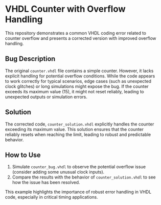 # VHDL Counter with Overflow Handling

This repository demonstrates a common VHDL coding error related to counter overflow and presents a corrected version with improved overflow handling.

## Bug Description

The original `counter.vhdl` file contains a simple counter.  However, it lacks explicit handling for potential overflow conditions.  While the code appears to work correctly for typical scenarios, edge cases (such as unexpected clock glitches) or long simulations might expose the bug. If the counter exceeds its maximum value (15), it might not reset reliably, leading to unexpected outputs or simulation errors. 

## Solution

The corrected code, `counter_solution.vhdl` explicitly handles the counter exceeding its maximum value.  This solution ensures that the counter reliably resets when reaching the limit, leading to robust and predictable behavior.

## How to Use

1.  Simulate `counter_bug.vhdl` to observe the potential overflow issue (consider adding some unusual clock inputs).
2.  Compare the results with the behavior of `counter_solution.vhdl` to see how the issue has been resolved.

This example highlights the importance of robust error handling in VHDL code, especially in critical timing applications.